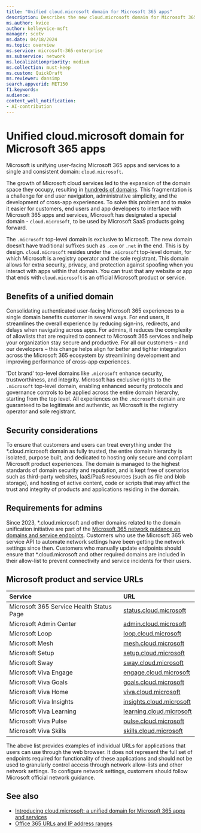 ```yaml
---
title: "Unified cloud.microsoft domain for Microsoft 365 apps"
description: Describes the new cloud.microsoft domain for Microsoft 365 apps
ms.author: kvice
author: kelleyvice-msft
manager: scotv
ms.date: 04/18/2024
ms.topic: overview
ms.service: microsoft-365-enterprise
ms.subservice: network
ms.localizationpriority: medium
ms.collection: must-keep
ms.custom: QuickDraft
ms.reviewer: dansimp
search.appverid: MET150
f1.keywords:
audience:
content_well_notification:
- AI-contribution
---
```


# Unified cloud.microsoft domain for Microsoft 365 apps

Microsoft is unifying user-facing Microsoft 365 apps and services to a single and consistent domain: `cloud.microsoft`.

The growth of Microsoft cloud services led to the expansion of the domain space they occupy, resulting in [hundreds of domains](https://aka.ms/m365endpoints). This fragmentation is a challenge for end user navigation, administrative simplicity, and the development of cross-app experiences. To solve this problem and to make it easier for customers, end users and app developers to interface with Microsoft 365 apps and services, Microsoft has designated a special domain - `cloud.microsoft`, to be used by Microsoft SaaS products going forward.     

The `.microsoft` top-level domain is exclusive to Microsoft. The new domain doesn’t have traditional suffixes such as `.com` or `.net` in the end. This is by design. `cloud.microsoft` resides under the `.microsoft` top-level domain, for which Microsoft is a registry operator and the sole registrant. This domain allows for extra security, privacy, and protection against spoofing when you interact with apps within that domain. You can trust that any website or app that ends with `cloud.microsoft` is an official Microsoft product or service.

## Benefits of a unified domain

Consolidating authenticated user-facing Microsoft 365 experiences to a single domain benefits customer in several ways. For end users, it streamlines the overall experience by reducing sign-ins, redirects, and delays when navigating across apps. For admins, it reduces the complexity of allowlists that are required to connect to Microsoft 365 services and help your organization stay secure and productive. For all our customers – and our developers – this change helps align for better and tighter integration across the Microsoft 365 ecosystem by streamlining development and improving performance of cross-app experiences.

'Dot brand' top-level domains like `.microsoft` enhance security, trustworthiness, and integrity. Microsoft has exclusive rights to the `.microsoft` top-level domain, enabling enhanced security protocols and governance controls to be applied across the entire domain hierarchy, starting from the top level. All experiences on the `.microsoft` domain are guaranteed to be legitimate and authentic, as Microsoft is the registry operator and sole registrant.

## Security considerations

To ensure that customers and users can treat everything under the *.cloud.microsoft domain as fully trusted, the entire domain hierarchy is isolated, purpose built, and dedicated to hosting only secure and compliant Microsoft product experiences. The domain is managed to the highest standards of domain security and reputation, and is kept free of scenarios such as third-party websites, IaaS/PaaS resources (such as file and blob storage), and hosting of active content, code or scripts that may affect the trust and integrity of products and applications residing in the domain.

## Requirements for admins

Since 2023, *.cloud.microsoft and other domains related to the domain unification initiative are part of the [Microsoft 365 network guidance on domains and service endpoints](/microsoft-365/enterprise/urls-and-ip-address-ranges). Customers who use the Microsoft 365 web service API to automate network settings have been getting the network settings since then. Customers who manually update endpoints should ensure that *.cloud.microsoft and other required domains are included in their allow-list to prevent connectivity and service incidents for their users. 

## Microsoft product and service URLs
|**Service**|**URL**|
|:-----|:-----|
|Microsoft 365 Service Health Status Page |[status.cloud.microsoft]( https://status.cloud.microsoft)|
|Microsoft Admin Center| [admin.cloud.microsoft](https://admin.cloud.microsoft)|
|Microsoft Loop | [loop.cloud.microsoft](https://loop.cloud.microsoft)|
|Microsoft Mesh | [mesh.cloud.microsoft](https://mesh.cloud.microsoft)|
|Microsoft Setup | [setup.cloud.microsoft](https://setup.cloud.microsoft)|
|Microsoft Sway | [sway.cloud.microsoft](https://sway.cloud.microsoft)|
|Microsoft Viva Engage | [engage.cloud.microsoft](https://engage.cloud.microsoft)|
|Microsoft Viva Goals | [goals.cloud.microsoft](https://goals.cloud.microsoft)|
|Microsoft Viva Home | [viva.cloud.microsoft](https://viva.cloud.microsoft)|
|Microsoft Viva Insights | [insights.cloud.microsoft](https://insights.cloud.microsoft)|
|Microsoft Viva Learning | [learning.cloud.microsoft](https://learning.cloud.microsoft)|
|Microsoft Viva Pulse | [pulse.cloud.microsoft](https://pulse.cloud.microsoft)|
|Microsoft Viva Skills | [skills.cloud.microsoft](https://skills.cloud.microsoft)|

The above list provides examples of individual URLs for applications that users can use through the web browser. It does not represent the full set of endpoints required for functionality of these applications and should not be used to granularly control access through network allow-lists and other network settings. To configure network settings, customers should follow Microsoft official network guidance.

## See also

- [Introducing cloud.microsoft: a unified domain for Microsoft 365 apps and services](https://techcommunity.microsoft.com/t5/microsoft-365-blog/introducing-cloud-microsoft-a-unified-domain-for-microsoft-365/ba-p/3804961)
- [Office 365 URLs and IP address ranges](/microsoft-365/enterprise/urls-and-ip-address-ranges)
